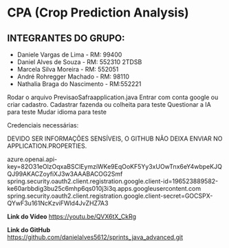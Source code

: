 # CPA (Crop Prediction Analysis)

## INTEGRANTES DO GRUPO:

- Daniele Vargas de Lima - RM: 99400
- Daniel Alves de Souza - RM: 552310 2TDSB
- Marcela Silva Moreira - RM: 552051 
- André Rohregger Machado - RM: 98110
- Nathalia Braga do Nascimento - RM:552221

Rodar o arquivo PrevisaoSafraapplication.java
Entrar com conta google ou criar cadastro.
Cadastrar fazenda ou colheita para teste
Questionar a IA para teste
Mudar idioma para teste

Credenciais necessárias:

DEVIDO SER INFORMAÇÕES SENSÍVEIS, O GITHUB NÃO DEIXA ENVIAR NO APPLICATION.PROPERTIES.

azure.openai.api-key=82O31eOlzOqxaBSClEymziWKe9EqOoKF5Yy3xUOwTnx6eY4wbpeKJQQJ99AKACZoyfiXJ3w3AAABACOG2Smf
spring.security.oauth2.client.registration.google.client-id=196523889582-ke60arbbdig3bu25c6mhp6qs010j3i3q.apps.googleusercontent.com
spring.security.oauth2.client.registration.google.client-secret=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

**Link do Vídeo**
https://youtu.be/QVX6tX_CkRg

**Link do GitHub**
https://github.com/danielalves5612/sprints_java_advanced.git

